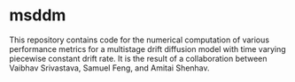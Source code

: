 # msddm

This repository contains code for the numerical computation of various performance metrics for a multistage drift diffusion model with time varying piecewise constant drift rate.  It is the result of a collaboration between Vaibhav Srivastava, Samuel Feng, and Amitai Shenhav.